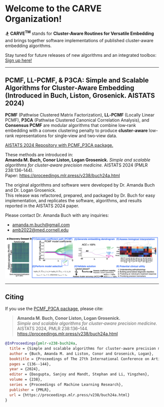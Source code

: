 # Welcome to the CARVE Organization!

🏂 **CARVE<sup>TM</sup>** stands for **Cluster-Aware Routines for Versatile Embedding** and brings together software implementations of published cluster-aware embedding algorithms.

Stay tuned for future releases of new algorithms and an integrated toolbox: [Sign up here!](https://forms.gle/23DBTM6UiZemfvw98) 

---

## PCMF, LL-PCMF, & P3CA: Simple and Scalable Algorithms for Cluster‑Aware Embedding (Introduced in Buch, Liston, Grosenick. AISTATS 2024)

**PCMF** (Pathwise Clustered Matrix Factorization), **LL‑PCMF** (Locally Linear PCMF), **P3CA** (Pathwise Clustered Canonical Correlation Analysis), and **Consensus PCMF** are modular algorithms that combine low‑rank embedding with a convex clustering penalty to produce **cluster‑aware** low-rank representations for single‑view and two‑view data.

[AISTATS 2024 Repository with PCMF_P3CA package.](https://github.com/carve-ai/PCMF_P3CA)

These methods are introduced in:  
**Amanda M. Buch, Conor Liston, Logan Grosenick.** *Simple and scalable algorithms for cluster‑aware precision medicine.* AISTATS 2024 (PMLR 238:136–144).  
Paper: https://proceedings.mlr.press/v238/buch24a.html

The original algorithms and software were developed by Dr. Amanda Buch and Dr. Logan Grosenick.  
This release was refactored, prepared, and packaged by Dr. Buch for easy implementation, and replicates the software, algorithms, and results reported in the AISTATS 2024 paper.

Please contact Dr. Amanda Buch with any inquiries:
- amanda.m.buch@gmail.com
- amb2022@med.cornell.edu

![Overview of PCMF method (Figure 2 in AISTATS 2024 paper).](overview-github.png)

---
## Citing
If you use the [PCMF_P3CA package](https://github.com/carve-ai/PCMF_P3CA), please cite:

> **Amanda M. Buch, Conor Liston, Logan Grosenick.**  
> *Simple and scalable algorithms for cluster‑aware precision medicine.*  
> AISTATS 2024, PMLR 238:136–144.  
> https://proceedings.mlr.press/v238/buch24a.html

```bibtex
@InProceedings{pmlr-v238-buch24a,
  title = {Simple and scalable algorithms for cluster-aware precision medicine},
  author = {Buch, Amanda M. and Liston, Conor and Grosenick, Logan},
  booktitle = {Proceedings of The 27th International Conference on Artificial Intelligence and Statistics},
  pages = {136--144},
  year = {2024},
  editor = {Dasgupta, Sanjoy and Mandt, Stephan and Li, Yingzhen},
  volume = {238},
  series = {Proceedings of Machine Learning Research},
  publisher = {PMLR},
  url = {https://proceedings.mlr.press/v238/buch24a.html}
}
```
